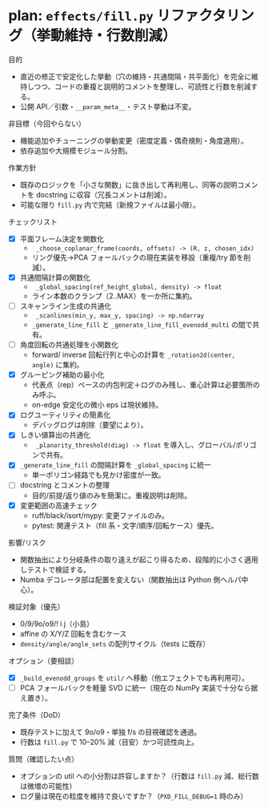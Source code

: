 # plan: `effects/fill.py` リファクタリング（挙動維持・行数削減）

目的
- 直近の修正で安定化した挙動（穴の維持・共通間隔・共平面化）を完全に維持しつつ、コードの重複と説明的コメントを整理し、可読性と行数を削減する。
- 公開 API／引数・`__param_meta__`・テスト挙動は不変。

非目標（今回やらない）
- 機能追加やチューニングの挙動変更（密度定義・偶奇規則・角度適用）。
- 依存追加や大規模モジュール分割。

作業方針
- 既存のロジックを「小さな関数」に抜き出して再利用し、同等の説明コメントを docstring に収容（冗長コメントは削減）。
- 可能な限り `fill.py` 内で完結（新規ファイルは最小限）。

チェックリスト
- [x] 平面フレーム決定を関数化
  - ` _choose_coplanar_frame(coords, offsets) -> (R, z, chosen_idx)`
  - リング優先→PCA フォールバックの現在実装を移設（重複/try 節を削減）。
- [x] 共通間隔計算の関数化
  - ` _global_spacing(ref_height_global, density) -> float`
  - ライン本数のクランプ（2..MAX）を一か所に集約。
- [ ] スキャンライン生成の共通化
  - ` _scanlines(min_y, max_y, spacing) -> np.ndarray`
  - `_generate_line_fill` と `_generate_line_fill_evenodd_multi` の間で共有。
- [ ] 角度回転の共通処理を小関数化
  - forward/ inverse 回転行列と中心の計算を `_rotation2d(center, angle)` に集約。
- [x] グルーピング補助の最小化
  - 代表点（rep）ベースの内包判定＋ログのみ残し、重心計算は必要箇所のみ呼ぶ。
  - on-edge 安定化の微小 eps は現状維持。
- [x] ログユーティリティの簡素化
  - デバッグログは削除（要望により）。
- [x] しきい値算出の共通化
  - ` _planarity_threshold(diag) -> float` を導入し、グローバル/ポリゴンで共有。
- [x] `_generate_line_fill` の間隔計算を `_global_spacing` に統一
  - 単一ポリゴン経路でも見かけ密度が一致。
- [ ] docstring とコメントの整理
  - 目的/前提/返り値のみを簡潔に。重複説明は削除。
- [x] 変更範囲の高速チェック
  - ruff/black/isort/mypy: 変更ファイルのみ。
  - pytest: 関連テスト（fill 系・文字/順序/回転ケース）優先。

影響/リスク
- 関数抽出により分岐条件の取り違えが起こり得るため、段階的に小さく適用しテストで検証する。
- Numba デコレータ部は配置を変えない（関数抽出は Python 側ヘルパ中心）。

検証対象（優先）
- 0/9/9o/o9/! i j（小島）
- affine の X/Y/Z 回転を含むケース
- `density/angle/angle_sets` の配列サイクル（tests に既存）

オプション（要相談）
- [x] `_build_evenodd_groups` を `util/` へ移動（他エフェクトでも再利用可）。
- [ ] PCA フォールバックを軽量 SVD に統一（現在の NumPy 実装で十分なら据え置き）。

完了条件（DoD）
- 既存テストに加えて 9o/o9・単独 f/s の目視確認を通過。
- 行数は `fill.py` で 10–20% 減（目安）かつ可読性向上。

質問（確認したい点）
- オプションの util への小分割は許容しますか？（行数は `fill.py` 減、総行数は微増の可能性）
- ログ量は現在の粒度を維持で良いですか？（`PXD_FILL_DEBUG=1` 時のみ）

